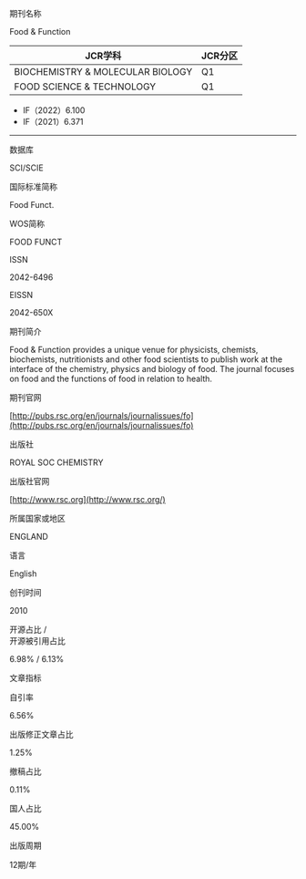期刊名称

Food & Function

| JCR学科 | JCR分区 |
| ---- | ---- |
| BIOCHEMISTRY & MOLECULAR BIOLOGY | Q1 |
| FOOD SCIENCE & TECHNOLOGY | Q1 |
- IF（2022）6.100
- IF（2021）6.371
---
数据库

SCI/SCIE

国际标准简称

Food Funct.

WOS简称

FOOD FUNCT

ISSN

2042-6496

EISSN

2042-650X

期刊简介

Food & Function provides a unique venue for physicists, chemists, biochemists, nutritionists and other food scientists to publish work at the interface of the chemistry, physics and biology of food. The journal focuses on food and the functions of food in relation to health.

期刊官网

[http://pubs.rsc.org/en/journals/journalissues/fo](http://pubs.rsc.org/en/journals/journalissues/fo)

出版社

ROYAL SOC CHEMISTRY

出版社官网

[http://www.rsc.org](http://www.rsc.org/)

所属国家或地区

ENGLAND

语言

English

创刊时间

2010

开源占比 /  
开源被引用占比

6.98% / 6.13%

文章指标

自引率

6.56%

出版修正文章占比

1.25%

撤稿占比

0.11%

国人占比

45.00%

出版周期

12期/年